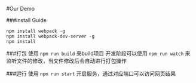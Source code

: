 #Our Demo

###install Guide
```shell
npm install webpack -g
npm install webpack-dev-server -g
npm install
```

###打包
使用 ```npm run build``` 来build项目
开发阶段可以使用 ```npm run watch``` 来监听文件的修改，当文件修改后会自动进行打包操作

###运行
使用 ```npm run start``` 开启服务，通过对应端口可以访问网页结果